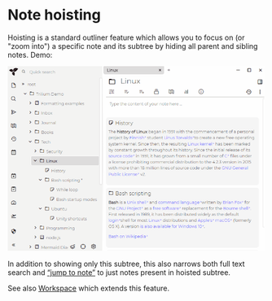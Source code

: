 # Note hoisting
Hoisting is a standard outliner feature which allows you to focus on (or "zoom into") a specific note and its subtree by hiding all parent and sibling notes. Demo:

![](images/note-hoisting.gif)

In addition to showing only this subtree, this also narrows both full text search and [“jump to note”](Note%20navigation.md) to just notes present in hoisted subtree.

See also [Workspace](Workspace.md) which extends this feature.